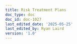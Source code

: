 ```yaml
---
title: Risk Treatment Plans
doc_type: doc
doc_id: doc-1027
last_edited_date: '2025-05-25'
last_edited_by: Ryan Laird
version: '1.0'
---
```



